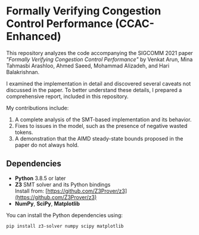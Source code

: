 # Formally Verifying Congestion Control Performance (CCAC-Enhanced)

This repository analyzes the code accompanying the SIGCOMM 2021 paper _"Formally Verifying Congestion Control Performance"_ by Venkat Arun, Mina Tahmasbi Arashloo, Ahmed Saeed, Mohammad Alizadeh, and Hari Balakrishnan.

I examined the implementation in detail and discovered several caveats not discussed in the paper. To better understand these details, I prepared a comprehensive report, included in this repository.

My contributions include:

1. A complete analysis of the SMT-based implementation and its behavior.
2. Fixes to issues in the model, such as the presence of negative wasted tokens.
3. A demonstration that the AIMD steady-state bounds proposed in the paper do not always hold.

## Dependencies

- **Python** 3.8.5 or later  
- **Z3** SMT solver and its Python bindings  
  Install from: [https://github.com/Z3Prover/z3](https://github.com/Z3Prover/z3)  
- **NumPy**, **SciPy**, **Matplotlib**

You can install the Python dependencies using:

```bash
pip install z3-solver numpy scipy matplotlib
